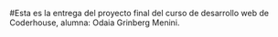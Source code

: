 #Esta es la entrega del proyecto final del curso de desarrollo web de Coderhouse, alumna: Odaia Grinberg Menini.

